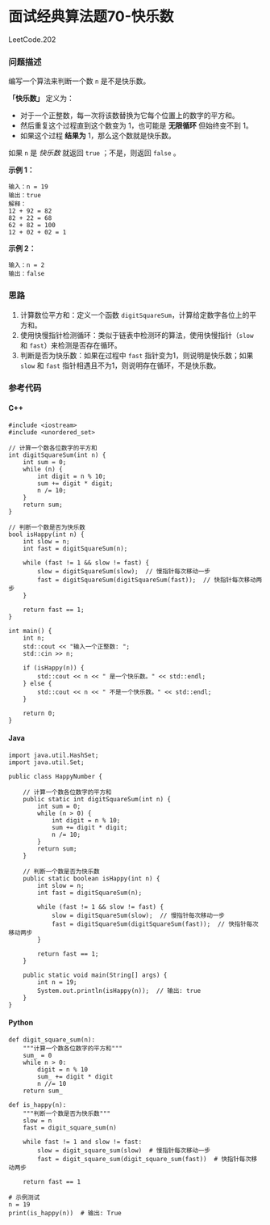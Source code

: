 # 面试经典算法题70-快乐数

LeetCode.202

### 问题描述

编写一个算法来判断一个数 `n` 是不是快乐数。

**「快乐数」** 定义为：

- 对于一个正整数，每一次将该数替换为它每个位置上的数字的平方和。
- 然后重复这个过程直到这个数变为 1，也可能是 **无限循环** 但始终变不到 1。
- 如果这个过程 **结果为** 1，那么这个数就是快乐数。

如果 `n` 是 *快乐数* 就返回 `true` ；不是，则返回 `false` 。

**示例 1：**

```
输入：n = 19
输出：true
解释：
12 + 92 = 82
82 + 22 = 68
62 + 82 = 100
12 + 02 + 02 = 1
```

**示例 2：**

```
输入：n = 2
输出：false
```

### 思路

1. 计算数位平方和：定义一个函数 `digitSquareSum`，计算给定数字各位上的平方和。
2. 使用快慢指针检测循环：类似于链表中检测环的算法，使用快慢指针（`slow` 和 `fast`）来检测是否存在循环。
3. 判断是否为快乐数：如果在过程中 `fast` 指针变为1，则说明是快乐数；如果 `slow` 和 `fast` 指针相遇且不为1，则说明存在循环，不是快乐数。

### 参考代码

#### C++

```
#include <iostream>
#include <unordered_set>

// 计算一个数各位数字的平方和
int digitSquareSum(int n) {
    int sum = 0;
    while (n) {
        int digit = n % 10;
        sum += digit * digit;
        n /= 10;
    }
    return sum;
}

// 判断一个数是否为快乐数
bool isHappy(int n) {
    int slow = n;
    int fast = digitSquareSum(n);
    
    while (fast != 1 && slow != fast) {
        slow = digitSquareSum(slow);  // 慢指针每次移动一步
        fast = digitSquareSum(digitSquareSum(fast));  // 快指针每次移动两步
    }
    
    return fast == 1;
}

int main() {
    int n;
    std::cout << "输入一个正整数: ";
    std::cin >> n;
    
    if (isHappy(n)) {
        std::cout << n << " 是一个快乐数。" << std::endl;
    } else {
        std::cout << n << " 不是一个快乐数。" << std::endl;
    }
    
    return 0;
}
```

#### Java

```
import java.util.HashSet;
import java.util.Set;

public class HappyNumber {
    
    // 计算一个数各位数字的平方和
    public static int digitSquareSum(int n) {
        int sum = 0;
        while (n > 0) {
            int digit = n % 10;
            sum += digit * digit;
            n /= 10;
        }
        return sum;
    }
    
    // 判断一个数是否为快乐数
    public static boolean isHappy(int n) {
        int slow = n;
        int fast = digitSquareSum(n);
        
        while (fast != 1 && slow != fast) {
            slow = digitSquareSum(slow);  // 慢指针每次移动一步
            fast = digitSquareSum(digitSquareSum(fast));  // 快指针每次移动两步
        }
        
        return fast == 1;
    }
    
    public static void main(String[] args) {
        int n = 19;
        System.out.println(isHappy(n));  // 输出: true
    }
}
```

#### Python

```
def digit_square_sum(n):
    """计算一个数各位数字的平方和"""
    sum_ = 0
    while n > 0:
        digit = n % 10
        sum_ += digit * digit
        n //= 10
    return sum_

def is_happy(n):
    """判断一个数是否为快乐数"""
    slow = n
    fast = digit_square_sum(n)
    
    while fast != 1 and slow != fast:
        slow = digit_square_sum(slow)  # 慢指针每次移动一步
        fast = digit_square_sum(digit_square_sum(fast))  # 快指针每次移动两步
    
    return fast == 1

# 示例测试
n = 19
print(is_happy(n))  # 输出: True
```

